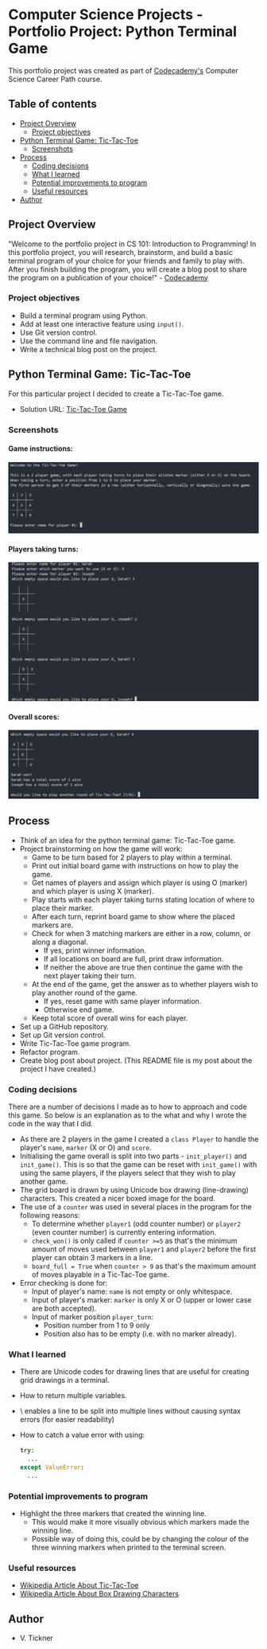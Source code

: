 # Computer Science Projects - Portfolio Project: Python Terminal Game

This portfolio project was created as part of [Codecademy's](https://www.codecademy.com) Computer Science Career Path course.

## Table of contents

- [Project Overview](#project-overview)
  - [Project objectives](#project-objectives)
- [Python Terminal Game: Tic-Tac-Toe](#python-terminal-game-tic-tac-toe)
  - [Screenshots](#screenshots)
- [Process](#process)
  - [Coding decisions](#coding-decisions)
  - [What I learned](#what-i-learned)
  - [Potential improvements to program](#potential-improvements-to-program)
  - [Useful resources](#useful-resources)
- [Author](#author)

## Project Overview

"Welcome to the portfolio project in CS 101: Introduction to Programming! In this portfolio project, you will research, brainstorm, and build a basic terminal program of your choice for your friends and family to play with. After you finish building the program, you will create a blog post to share the program on a publication of your choice!" - [Codecademy](https://www.codecademy.com)

### Project objectives

- Build a terminal program using Python.
- Add at least one interactive feature using `input()`.
- Use Git version control.
- Use the command line and file navigation.
- Write a technical blog post on the project.

## Python Terminal Game: Tic-Tac-Toe

For this particular project I decided to create a Tic-Tac-Toe game.

- Solution URL: [Tic-Tac-Toe Game](./tic_tac_toe.py)

### Screenshots

#### Game instructions:

![Game instructions for Tic-Tac-Toe Python terminal game](./screenshot1.jpg)

#### Players taking turns:

![Players taking turns in Tic-Tac-Toe Python terminal game](./screenshot2.jpg)

#### Overall scores:

![Overall player scores and play again message in Tic-Tac-Toe Python terminal game](./screenshot3.jpg)

## Process

- Think of an idea for the python terminal game: Tic-Tac-Toe game.
- Project brainstorming on how the game will work:
  - Game to be turn based for 2 players to play within a terminal.
  - Print out initial board game with instructions on how to play the game.
  - Get names of players and assign which player is using O (marker) and which player is using X (marker).
  - Play starts with each player taking turns stating location of where to place their marker.
  - After each turn, reprint board game to show where the placed markers are.
  - Check for when 3 matching markers are either in a row, column, or along a diagonal.
    - If yes, print winner information.
    - If all locations on board are full, print draw information.
    - If neither the above are true then continue the game with the next player taking their turn.
  - At the end of the game, get the answer as to whether players wish to play another round of the game.
    - If yes, reset game with same player information.
    - Otherwise end game.
  - Keep total score of overall wins for each player.
- Set up a GitHub repository.
- Set up Git version control.
- Write Tic-Tac-Toe game program.
- Refactor program.
- Create blog post about project. (This README file is my post about the project I have created.)

### Coding decisions

There are a number of decisions I made as to how to approach and code this game. So below is an explanation as to the what and why I wrote the code in the way that I did.

- As there are 2 players in the game I created a `class Player` to handle the player's `name`, `marker` (X or O) and `score`.
- Initialising the game overall is split into two parts - `init_player()` and `init_game()`. This is so that the game can be reset with `init_game()` with using the same players, if the players select that they wish to play another game.
- The grid board is drawn by using Unicode box drawing (line-drawing) characters. This created a nicer boxed image for the board.
- The use of a `counter` was used in several places in the program for the following reasons:
  - To determine whether `player1` (odd counter number) or `player2` (even counter number) is currently entering information.
  - `check_won()` is only called if `counter >=5` as that's the minimum amount of moves used between `player1` and `player2` before the first player can obtain 3 markers in a line.
  - `board_full = True` when `counter > 9` as that's the maximum amount of moves playable in a Tic-Tac-Toe game.
- Error checking is done for:
  - Input of player's name: `name` is not empty or only whitespace.
  - Input of player's marker: `marker` is only X or O (upper or lower case are both accepted).
  - Input of marker position `player_turn`:
    - Position number from 1 to 9 only
    - Position also has to be empty (i.e. with no marker already).

### What I learned

- There are Unicode codes for drawing lines that are useful for creating grid drawings in a terminal.
- How to return multiple variables.
- \ enables a line to be split into multiple lines without causing syntax errors (for easier readability)
- How to catch a value error with using:

  ```python
  try:
    ...
  except ValueError:
    ...
  ```

### Potential improvements to program

- Highlight the three markers that created the winning line.
  - This would make it more visually obvious which markers made the winning line.
  - Possible way of doing this, could be by changing the colour of the three winning markers when printed to the terminal screen.

### Useful resources

- [Wikipedia Article About Tic-Tac-Toe](https://en.wikipedia.org/wiki/Tic-tac-toe)
- [Wikipedia Article About Box Drawing Characters](https://en.wikipedia.org/wiki/Box-drawing_characters)

## Author

- V. Tickner
